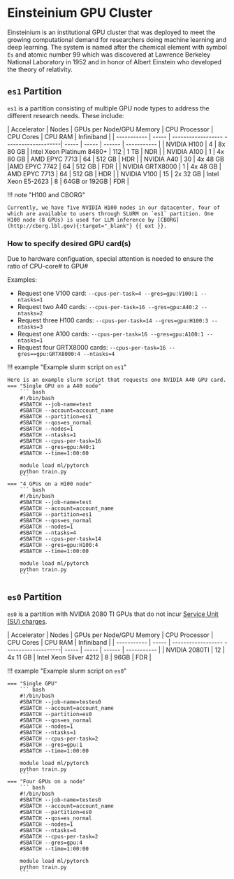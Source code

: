 # Einsteinium GPU Cluster

Einsteinium is an institutional GPU cluster that was deployed to meet the growing computational demand for researchers doing machine learning and deep learning. The system is named after the chemical element with symbol `Es` and atomic number 99 which was discovered at Lawrence Berkeley National Laboratory in 1952 and in honor of Albert Einstein who developed the theory of relativity.

## `es1` Partition
`es1` is a partition consisting of multiple GPU node types to address the different research needs. These include:

| Accelerator | Nodes | GPUs per Node/GPU Memory | CPU Processor | CPU Cores | CPU RAM | Infiniband |
| ----------- | ----- | ------------------ --------------------| ----- | ----- | ------ | ----------- |
| NVIDIA H100 |  4 | 8x 80 GB | Intel Xeon Platinum 8480+    | 112 | 1 TB | NDR |
| NVIDIA A100 |  1 | 4x 80 GB | AMD EPYC 7713     | 64 | 512 GB | HDR |
| NVIDIA A40 |  30 | 4x 48 GB |AMD EPYC 7742        | 64    | 512 GB | FDR        |
| NVIDIA GRTX8000 |  1  | 4x 48 GB | AMD EPYC 7713     | 64 | 512 GB | HDR |
| NVIDIA V100 |  15 | 2x 32 GB | Intel Xeon E5-2623   | 8     | 64GB or 192GB   | FDR        | 

!!! note "H100 and CBORG"

    Currently, we have five NVIDIA H100 nodes in our datacenter, four of which are available to users through SLURM on `es1` partition. One H100 node (8 GPUs) is used for LLM inference by [CBORG](http://cborg.lbl.gov){:target="_blank"} {{ ext }}.

### How to specify desired GPU card(s)
Due to hardware configuation, special attention is needed to ensure the ratio of CPU-core# to GPU#

Examples:

* Request one V100 card: `--cpus-per-task=4 --gres=gpu:V100:1 --ntasks=1`  
* Request two A40 cards: `--cpus-per-task=16 --gres=gpu:A40:2 --ntasks=2`
* Request three H100 cards: `--cpus-per-task=14 --gres=gpu:H100:3 --ntasks=3`  
* Request one A100 cards: `--cpus-per-task=16 --gres=gpu:A100:1 --ntasks=1`  
* Request four GRTX8000 cards: `--cpus-per-task=16 --gres==gpu:GRTX8000:4 --ntasks=4` 

!!! example "Example slurm script on `es1`"

    Here is an example slurm script that requests one NVIDIA A40 GPU card.
    === "Single GPU on a A40 node"
        ``` bash
        #!/bin/bash
        #SBATCH --job-name=test
        #SBATCH --account=account_name
        #SBATCH --partition=es1
        #SBATCH --qos=es_normal
        #SBATCH --nodes=1
        #SBATCH --ntasks=1
        #SBATCH --cpus-per-task=16
        #SBATCH --gres=gpu:A40:1
        #SBATCH --time=1:00:00

        module load ml/pytorch
        python train.py
        ```
    === "4 GPUs on a H100 node"
        ``` bash
        #!/bin/bash
        #SBATCH --job-name=test
        #SBATCH --account=account_name
        #SBATCH --partition=es1
        #SBATCH --qos=es_normal
        #SBATCH --nodes=1
        #SBATCH --ntasks=4
        #SBATCH --cpus-per-task=14
        #SBATCH --gres=gpu:H100:4
        #SBATCH --time=1:00:00

        module load ml/pytorch
        python train.py
        ```

## `es0` Partition
`es0` is a partition with NVIDIA 2080 TI GPUs that do not incur [Service Unit (SU) charges](../index.md#gpu-partitions-recharge-rates).

| Accelerator | Nodes | GPUs per Node/GPU Memory | CPU Processor | CPU Cores | CPU RAM | Infiniband |
| ----------- | ----- | ------------------ --------------------| ----- | ----- | ------ | ----------- |
| NVIDIA 2080TI |  12 | 4x 11 GB | Intel Xeon Silver 4212 | 8   | 96GB   | FDR        | 

!!! example "Example slurm script on `es0`"

    === "Single GPU"
        ``` bash
        #!/bin/bash
        #SBATCH --job-name=testes0
        #SBATCH --account=account_name
        #SBATCH --partition=es0
        #SBATCH --qos=es_normal
        #SBATCH --nodes=1
        #SBATCH --ntasks=1
        #SBATCH --cpus-per-task=2
        #SBATCH --gres=gpu:1
        #SBATCH --time=1:00:00

        module load ml/pytorch
        python train.py
        ```
    === "Four GPUs on a node"
        ``` bash
        #!/bin/bash
        #SBATCH --job-name=testes0
        #SBATCH --account=account_name
        #SBATCH --partition=es0
        #SBATCH --qos=es_normal
        #SBATCH --nodes=1
        #SBATCH --ntasks=4
        #SBATCH --cpus-per-task=2
        #SBATCH --gres=gpu:4
        #SBATCH --time=1:00:00

        module load ml/pytorch
        python train.py
        ```